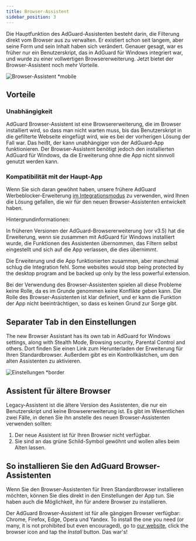 ```yaml
---
title: Browser-Assistent
sidebar_position: 3
---
```


Die Hauptfunktion des AdGuard-Assistenten besteht darin, die Filterung direkt vom Browser aus zu verwalten. Er existiert schon seit langem, aber seine Form und sein Inhalt haben sich verändert. Genauer gesagt, war es früher nur ein Benutzerskript, das in AdGuard für Windows integriert war, und wurde zu einer vollwertigen Browsererweiterung. Jetzt bietet der Browser-Assistent noch mehr Vorteile.

![Browser-Assistent *mobile](https://cdn.adtidy.org/content/kb/ad_blocker/windows/browser-assistant/assistant-menu.png)

## Vorteile

### Unabhängigkeit

AdGuard Browser-Assistent ist eine Browsererweiterung, die im Browser installiert wird, so dass man nicht warten muss, bis das Benutzerskript in die gefilterte Webseite eingefügt wird, wie es bei der vorherigen Lösung der Fall war. Das heißt, der kann unabhängiger von der AdGuard-App funktionieren. Der Browser-Assistent benötigt jedoch den installierten AdGuard für Windows, da die Erweiterung ohne die App nicht sinnvoll genutzt werden kann.

### Kompatibilität mit der Haupt-App

Wenn Sie sich daran gewöhnt haben, unsere frühere AdGuard Werbeblocker-Erweiterung [im Integrationsmodus](/adguard-browser-extension/integration-mode) zu verwenden, wird Ihnen die Lösung gefallen, die wir für den neuen Browser-Assistenten entwickelt haben.

Hintergrundinformationen:

In früheren Versionen der AdGuard-Browsererweiterung (vor v3.5) hat die Erweiterung, wenn sie zusammen mit AdGuard für Windows installiert wurde, die Funktionen des Assistenten übernommen, das Filtern selbst eingestellt und sich auf die App verlassen, die dies übernimmt.

Die Erweiterung und die App funktionierten zusammen, aber manchmal schlug die Integration fehl. Some websites would stop being protected by the desktop program and be backed up only by the less powerful extension.

Bei der Verwendung des Browser-Assistenten spielen all diese Probleme keine Rolle, da es im Grunde genommen keine Konflikte geben kann. Die Rolle des Browser-Assistenten ist klar definiert, und er kann die Funktion der App nicht beeinträchtigen, so dass es keinen Grund zur Sorge gibt.

## Separater Tab in den Einstellungen

The new Browser Assistant has its own tab in AdGuard for Windows settings, along with Stealth Mode, Browsing security, Parental Control and others. Dort finden Sie einen Link zum Herunterladen der Erweiterung für Ihren Standardbrowser. Außerdem gibt es ein Kontrollkästchen, um den alten Assistenten zu aktivieren.

![Einstellungen *border](https://cdn.adtidy.org/content/kb/ad_blocker/windows/browser-assistant/browser-assistant.png)

## Assistent für ältere Browser

Legacy-Assistent ist die ältere Version des Assistenten, die nur ein Benutzerskript und keine Browsererweiterung ist. Es gibt im Wesentlichen zwei Fälle, in denen Sie ihn anstelle des neuen Browser-Assistenten verwenden sollten:

1. Der neue Assistent ist für Ihren Browser nicht verfügbar.
1. Sie sind an das grüne Schild-Symbol gewöhnt und wollen alles beim Alten lassen.

## So installieren Sie den AdGuard Browser-Assistenten

Wenn Sie den Browser-Assistenten für Ihren Standardbrowser installieren möchten, können Sie dies direkt in den Einstellungen der App tun. Sie haben auch die Möglichkeit, ihn für andere Browser zu installieren.

Der AdGuard Browser-Assistent ist für alle gängigen Browser verfügbar: Chrome, Firefox, Edge, Opera und Yandex. To install the one you need (or many, it is not prohibited but even encouraged), go to [our website](https://adguard.com/adguard-assistant/overview.html), click the browser icon and tap the *Install* button. Das war's!
